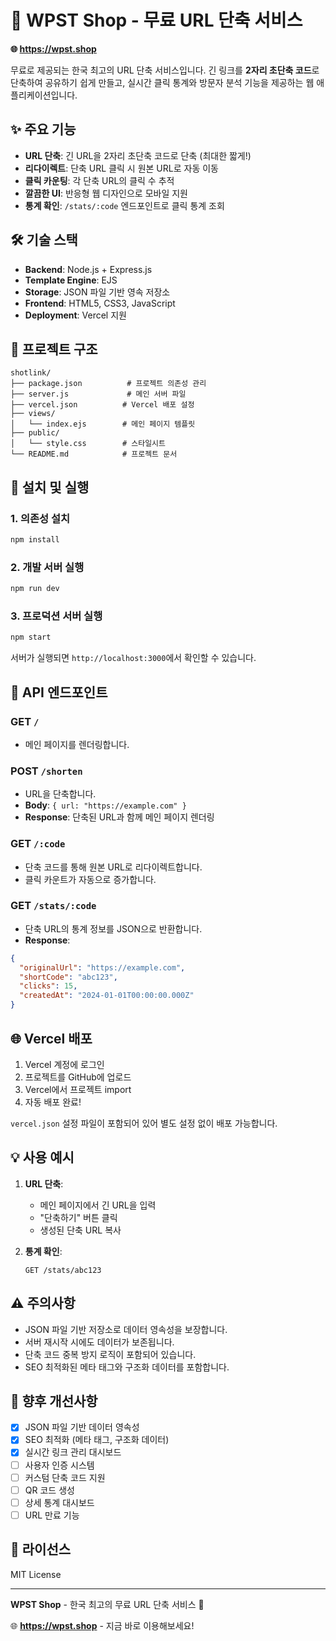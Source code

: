 # 🔗 WPST Shop - 무료 URL 단축 서비스

**🌐 https://wpst.shop**

무료로 제공되는 한국 최고의 URL 단축 서비스입니다. 긴 링크를 **2자리 초단축 코드**로 단축하여 공유하기 쉽게 만들고, 실시간 클릭 통계와 방문자 분석 기능을 제공하는 웹 애플리케이션입니다.

## ✨ 주요 기능

- **URL 단축**: 긴 URL을 2자리 초단축 코드로 단축 (최대한 짧게!)
- **리다이렉트**: 단축 URL 클릭 시 원본 URL로 자동 이동
- **클릭 카운팅**: 각 단축 URL의 클릭 수 추적
- **깔끔한 UI**: 반응형 웹 디자인으로 모바일 지원
- **통계 확인**: `/stats/:code` 엔드포인트로 클릭 통계 조회

## 🛠 기술 스택

- **Backend**: Node.js + Express.js
- **Template Engine**: EJS
- **Storage**: JSON 파일 기반 영속 저장소
- **Frontend**: HTML5, CSS3, JavaScript
- **Deployment**: Vercel 지원

## 📁 프로젝트 구조

```
shotlink/
├── package.json          # 프로젝트 의존성 관리
├── server.js             # 메인 서버 파일
├── vercel.json          # Vercel 배포 설정
├── views/
│   └── index.ejs        # 메인 페이지 템플릿
├── public/
│   └── style.css        # 스타일시트
└── README.md            # 프로젝트 문서
```

## 🚀 설치 및 실행

### 1. 의존성 설치
```bash
npm install
```

### 2. 개발 서버 실행
```bash
npm run dev
```

### 3. 프로덕션 서버 실행
```bash
npm start
```

서버가 실행되면 `http://localhost:3000`에서 확인할 수 있습니다.

## 📡 API 엔드포인트

### GET `/`
- 메인 페이지를 렌더링합니다.

### POST `/shorten`
- URL을 단축합니다.
- **Body**: `{ url: "https://example.com" }`
- **Response**: 단축된 URL과 함께 메인 페이지 렌더링

### GET `/:code`
- 단축 코드를 통해 원본 URL로 리다이렉트합니다.
- 클릭 카운트가 자동으로 증가합니다.

### GET `/stats/:code`
- 단축 URL의 통계 정보를 JSON으로 반환합니다.
- **Response**: 
```json
{
  "originalUrl": "https://example.com",
  "shortCode": "abc123",
  "clicks": 15,
  "createdAt": "2024-01-01T00:00:00.000Z"
}
```

## 🌐 Vercel 배포

1. Vercel 계정에 로그인
2. 프로젝트를 GitHub에 업로드
3. Vercel에서 프로젝트 import
4. 자동 배포 완료!

`vercel.json` 설정 파일이 포함되어 있어 별도 설정 없이 배포 가능합니다.

## 💡 사용 예시

1. **URL 단축**:
   - 메인 페이지에서 긴 URL을 입력
   - "단축하기" 버튼 클릭
   - 생성된 단축 URL 복사

2. **통계 확인**:
   ```
   GET /stats/abc123
   ```

## ⚠️ 주의사항

- JSON 파일 기반 저장소로 데이터 영속성을 보장합니다.
- 서버 재시작 시에도 데이터가 보존됩니다.
- 단축 코드 중복 방지 로직이 포함되어 있습니다.
- SEO 최적화된 메타 태그와 구조화 데이터를 포함합니다.

## 🔮 향후 개선사항

- [x] JSON 파일 기반 데이터 영속성
- [x] SEO 최적화 (메타 태그, 구조화 데이터)
- [x] 실시간 링크 관리 대시보드
- [ ] 사용자 인증 시스템
- [ ] 커스텀 단축 코드 지원
- [ ] QR 코드 생성
- [ ] 상세 통계 대시보드
- [ ] URL 만료 기능

## 📄 라이선스

MIT License

---

**WPST Shop** - 한국 최고의 무료 URL 단축 서비스 🚀

🌐 **https://wpst.shop** - 지금 바로 이용해보세요!